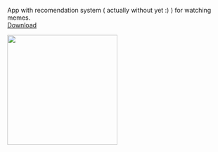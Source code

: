 App with recomendation system ( actually without yet :) ) for watching memes.
<br>
<a href="https://drive.google.com/file/d/1lfBFPnYPplXk5WUeXLn8vts8GohausSi"> Download </a>

<img width="250" src="https://sun9-24.userapi.com/c857220/v857220125/a8f67/M-HReX7fG1c.jpg">
